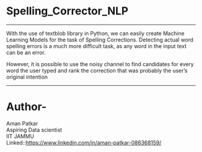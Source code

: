 # Spelling_Corrector_NLP
******************************************************************************************************************************************
With the use of textblob library in Python, we can easily create Machine Learning Models for the task of Spelling Corrections. Detecting actual word spelling errors is a much more difficult task, as any word in the input text can be an error. 

However, it is possible to use the noisy channel to find candidates for every word the user typed and rank the correction that was probably the user’s original intention
******************************************************************************************************************************************
# Author-
Aman Patkar   
Aspiring Data scientist   
IIT JAMMU   
Linked::https://www.linkedin.com/in/aman-patkar-086368159/
